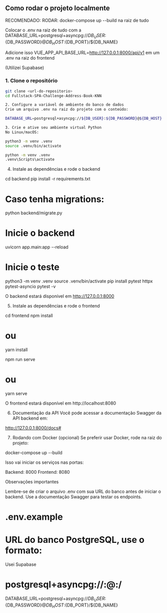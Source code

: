 ## Como rodar o projeto localmente

RECOMENDADO:
RODAR: docker-compose up --build na raiz de tudo

Colocar o .env na raiz de tudo com a
DATABASE_URL=postgresql+asyncpg://${DB_USER}:${DB_PASSWORD}@${DB_HOST}:${DB_PORT}/${DB_NAME}

Adicione isso VUE_APP_API_BASE_URL=http://127.0.0.1:8000/api/v1 em um .env na raiz do frontend

(Utilizei Supabase)

### 1. Clone o repositório

```bash
git clone <url-do-repositorio>
cd Fullstack-SPA-Challenge-Address-Book-KNN

2. Configure a variável de ambiente do banco de dados
Crie um arquivo .env na raiz do projeto com o conteúdo:

DATABASE_URL=postgresql+asyncpg://${DB_USER}:${DB_PASSWORD}@${DB_HOST}:${DB_PORT}/${DB_NAME}

3. Crie e ative seu ambiente virtual Python
No Linux/macOS:

python3 -m venv .venv
source .venv/bin/activate

python -m venv .venv
.venv\Scripts\activate
```

4. Instale as dependências e rode o backend

cd backend
pip install -r requirements.txt

# Caso tenha migrations:

python backend/migrate.py

# Inicie o backend

uvicorn app.main:app --reload

# Inicie o teste

python3 -m venv .venv
source .venv/bin/activate
pip install pytest httpx pytest-asyncio
pytest -v

O backend estará disponível em http://127.0.0.1:8000

5. Instale as dependências e rode o frontend

cd frontend
npm install

# ou

yarn install

npm run serve

# ou

yarn serve

O frontend estará disponível em http://localhost:8080

6. Documentação da API
   Você pode acessar a documentação Swagger da API backend em:

http://127.0.0.1:8000/docs#

7. Rodando com Docker (opcional)
   Se preferir usar Docker, rode na raiz do projeto:

docker-compose up --build

Isso vai iniciar os serviços nas portas:

Backend: 8000
Frontend: 8080

Observações importantes

Lembre-se de criar o arquivo .env com sua URL do banco antes de iniciar o backend.
Use a documentação Swagger para testar os endpoints.

# .env.example

# URL do banco PostgreSQL, use o formato:

Usei Supabase

# postgresql+asyncpg://<usuario>:<senha>@<host>:<porta>/<database>

DATABASE_URL=postgresql+asyncpg://${DB_USER}:${DB_PASSWORD}@${DB_HOST}:${DB_PORT}/${DB_NAME}

